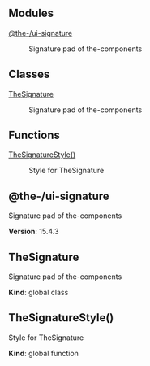 <!--- Code generated by @the-/script-doc. DO NOT EDIT. -->

## Modules

<dl>
<dt><a href="#module_@the-/ui-signature">@the-/ui-signature</a></dt>
<dd><p>Signature pad of the-components</p>
</dd>
</dl>

## Classes

<dl>
<dt><a href="#TheSignature">TheSignature</a></dt>
<dd><p>Signature pad of the-components</p>
</dd>
</dl>

## Functions

<dl>
<dt><a href="#TheSignatureStyle">TheSignatureStyle()</a></dt>
<dd><p>Style for TheSignature</p>
</dd>
</dl>

<a name="module_@the-/ui-signature"></a>

## @the-/ui-signature
Signature pad of the-components

**Version**: 15.4.3  
<a name="TheSignature"></a>

## TheSignature
Signature pad of the-components

**Kind**: global class  
<a name="TheSignatureStyle"></a>

## TheSignatureStyle()
Style for TheSignature

**Kind**: global function
